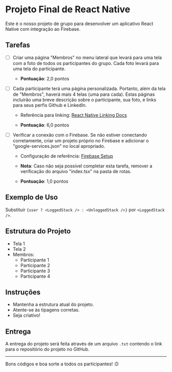 # Projeto Final de React Native

Este é o nosso projeto de grupo para desenvolver um aplicativo React Native com integração ao Firebase.

## Tarefas

- [ ] Criar uma página "Membros" no menu lateral que levará para uma tela com a foto de todos os participantes do grupo. Cada foto levará para uma tela do participante.
  
  - **Pontuação**: 2,0 pontos

- [ ] Cada participante terá uma página personalizada. Portanto, além da tela de "Membros", haverá mais 4 telas (uma para cada). Estas páginas incluirão uma breve descrição sobre o participante, sua foto, e links para seus perfis Github e LinkedIn.
  
  - Referência para linking: [React Native Linking Docs](https://reactnative.dev/docs/linking#openurl)
  
  - **Pontuação**: 6,0 pontos

- [ ] Verificar a conexão com o Firebase. Se não estiver conectando corretamente, criar um projeto próprio no Firebase e adicionar o "google-services.json" no local apropriado. 
  
  - Configuração de referência: [Firebase Setup](https://rnfirebase.io/#2-android-setup)
  
  - **Nota**: Caso não seja possível completar esta tarefa, remover a verificação do arquivo "index.tsx" na pasta de rotas.
  
  - **Pontuação**: 1,0 pontos

## Exemplo de Uso

Substituir `{user ? <LoggedStack /> : <UnloggedStack />}` por `<LoggedStack />`.

## Estrutura do Projeto

- Tela 1
- Tela 2
- Membros:
    - Participante 1
    - Participante 2
    - Participante 3
    - Participante 4

## Instruções

- Mantenha a estrutura atual do projeto.
- Atente-se às tipagens corretas.
- Seja criativo!

## Entrega

A entrega do projeto será feita através de um arquivo `.txt` contendo o link para o repositório do projeto no GitHub.

---

Bons códigos e boa sorte a todos os participantes! :D
